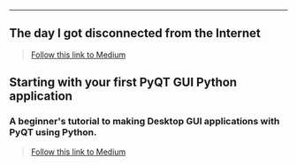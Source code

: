 
----------------------------------------
## The day I got disconnected from the Internet
> [Follow this link to Medium](https://medium.com/@adivardhan/the-day-i-got-disconnected-from-the-internet-fe85266d21a6?sk=ca25613966b0a6983b67917256a885b0)



## Starting with your first PyQT GUI Python application
### A beginner's tutorial to making Desktop GUI applications with PyQT using Python.
> [Follow this link to Medium](https://medium.com/@adivardhan/starting-with-your-first-pyqt-gui-python-application-2967c82cfd3?sk=80c8732d1e21c7ae0528cf441ee06be4)